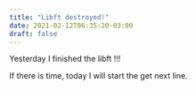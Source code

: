 ```yaml
---
title: "Libft destroyed!"
date: 2021-02-12T06:35:20-03:00
draft: false
---
```


Yesterday I finished the libft !!!

If there is time, today I will start the get next line.
